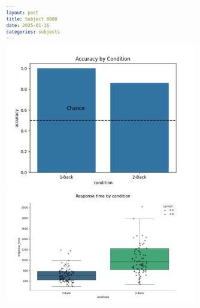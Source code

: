 ```yaml
---
layout: post
title: Subject 8008
date: 2025-01-16
categories: subjects
---
```


![](data/8008/run-12/8008_ATS_acc.png)
![](data/8008/run-12/8008_ATS_rt.png)
